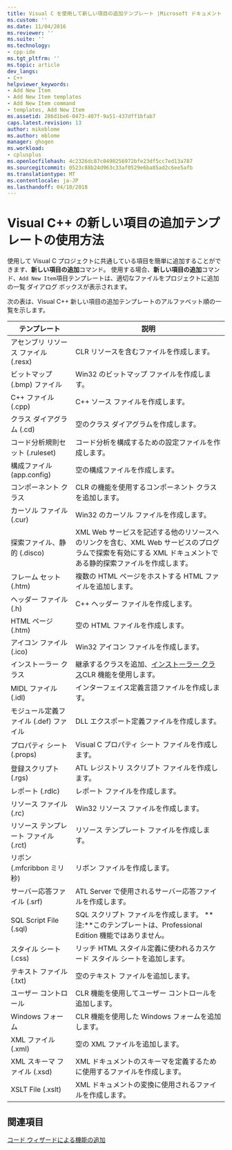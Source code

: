 ```yaml
---
title: Visual C を使用して新しい項目の追加テンプレート |Microsoft ドキュメント
ms.custom: ''
ms.date: 11/04/2016
ms.reviewer: ''
ms.suite: ''
ms.technology:
- cpp-ide
ms.tgt_pltfrm: ''
ms.topic: article
dev_langs:
- C++
helpviewer_keywords:
- Add New Item
- Add New Item templates
- Add New Item command
- templates, Add New Item
ms.assetid: 286d1be6-0473-407f-9a51-437dff1bfab7
caps.latest.revision: 13
author: mikeblome
ms.author: mblome
manager: ghogen
ms.workload:
- cplusplus
ms.openlocfilehash: 4c2326dc87c0490256972bfe23df5cc7ed13a787
ms.sourcegitcommit: 0523c88b24d963c33af0529e6ba85ad2c6ee5afb
ms.translationtype: MT
ms.contentlocale: ja-JP
ms.lasthandoff: 04/10/2018
---
```

# <a name="using-visual-c-add-new-item-templates"></a>Visual C++ の新しい項目の追加テンプレートの使用方法
使用して Visual C プロジェクトに共通している項目を簡単に追加することができます、**新しい項目の追加**コマンド。 使用する場合、**新しい項目の追加**コマンド、`Add New Item`項目テンプレートは、適切なファイルをプロジェクトに追加の一覧 ダイアログ ボックスが表示されます。  
  
 次の表は、Visual C++ 新しい項目の追加テンプレートのアルファベット順の一覧を示します。  
  
|テンプレート|説明|  
|--------------|-----------------|  
|アセンブリ リソース ファイル (.resx)|CLR リソースを含むファイルを作成します。|  
|ビットマップ (.bmp) ファイル|Win32 のビットマップ ファイルを作成します。|  
|C++ ファイル (.cpp)|C++ ソース ファイルを作成します。|  
|クラス ダイアグラム (.cd)|空のクラス ダイアグラムを作成します。|  
|コード分析規則セット (.ruleset)|コード分析を構成するための設定ファイルを作成します。|  
|構成ファイル (app.config)|空の構成ファイルを作成します。|  
|コンポーネント クラス|CLR の機能を使用するコンポーネント クラスを追加します。|  
|カーソル ファイル (.cur)|Win32 のカーソル ファイルを作成します。|  
|探索ファイル、静的 (.disco)|XML Web サービスを記述する他のリソースへのリンクを含む、XML Web サービスのプログラムで探索を有効にする XML ドキュメントである静的探索ファイルを作成します。|  
|フレーム セット (.htm)|複数の HTML ページをホストする HTML ファイルを追加します。|  
|ヘッダー ファイル (.h)|C++ ヘッダー ファイルを作成します。|  
|HTML ページ (.htm)|空の HTML ファイルを作成します。|  
|アイコン ファイル (.ico)|Win32 アイコン ファイルを作成します。|  
|インストーラー クラス|継承するクラスを追加、[インストーラー クラス](https://msdn.microsoft.com/en-us/library/system.configuration.install.installer.aspx)CLR 機能を使用します。|  
|MIDL ファイル (.idl)|インターフェイス定義言語ファイルを作成します。|  
|モジュール定義ファイル (.def) ファイル|DLL エクスポート定義ファイルを作成します。|  
|プロパティ シート (.props)|Visual C プロパティ シート ファイルを作成します。|  
|登録スクリプト (.rgs)|ATL レジストリ スクリプト ファイルを作成します。|  
|レポート (.rdlc)|レポート ファイルを作成します。|  
|リソース ファイル (.rc)|Win32 リソース ファイルを作成します。|  
|リソース テンプレート ファイル (.rct)|リソース テンプレート ファイルを作成します。|  
|リボン (.mfcribbon ミリ秒)|リボン ファイルを作成します。|  
|サーバー応答ファイル (.srf)|ATL Server で使用されるサーバー応答ファイルを作成します。|  
|SQL Script File (.sql)|SQL スクリプト ファイルを作成します。 **注:**このテンプレートは、Professional Edition 機能ではありません。|  
|スタイル シート (.css)|リッチ HTML スタイル定義に使われるカスケード スタイル シートを追加します。|  
|テキスト ファイル (.txt)|空のテキスト ファイルを追加します。|  
|ユーザー コントロール|CLR 機能を使用してユーザー コントロールを追加します。|  
|Windows フォーム|CLR 機能を使用した Windows フォームを追加します。|  
|XML ファイル (.xml)|空の XML ファイルを追加します。|  
|XML スキーマ ファイル (.xsd)|XML ドキュメントのスキーマを定義するために使用するファイルを作成します。|  
|XSLT File (.xslt)|XML ドキュメントの変換に使用されるファイルを作成します。|  
  
## <a name="see-also"></a>関連項目  
 [コード ウィザードによる機能の追加](../ide/adding-functionality-with-code-wizards-cpp.md)
